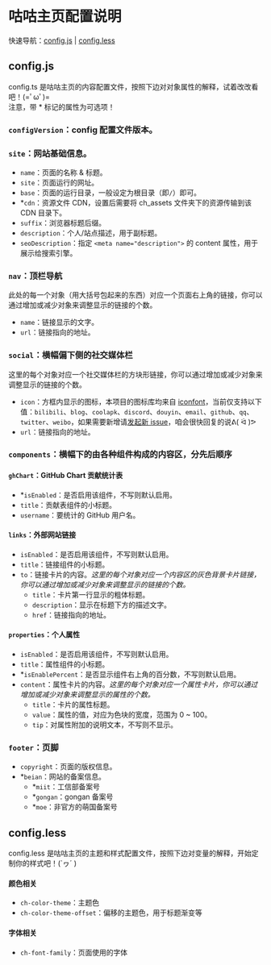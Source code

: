 # 咕咕主页配置说明

快速导航：[config.js](#config.js) | [config.less](#config.less)


## config.js
config.ts 是咕咕主页的内容配置文件，按照下边对对象属性的解释，试着改改看吧！(=ﾟωﾟ)=  
注意，带 * 标记的属性为可选项！

### `configVersion`：config 配置文件版本。

### `site`：网站基础信息。
- `name`：页面的名称 & 标题。
- `site`：页面运行的网址。
- `base`：页面的运行目录，一般设定为根目录（即`/`）即可。
- *`cdn`：资源文件 CDN，设置后需要将 ch_assets 文件夹下的资源传输到该 CDN 目录下。
- `suffix`：浏览器标题后缀。
- `description`：个人/站点描述，用于副标题。
- `seoDescription`：指定 `<meta name="description">` 的 content 属性，用于展示给搜索引擎。

### `nav`：顶栏导航
此处的每一个对象（用大括号包起来的东西）对应一个页面右上角的链接，你可以通过增加或减少对象来调整显示的链接的个数。
- `name`：链接显示的文字。
- `url`：链接指向的地址。

### `social`：横幅偏下侧的社交媒体栏
这里的每个对象对应一个社交媒体栏的方块形链接，你可以通过增加或减少对象来调整显示的链接的个数。
- `icon`：方框内显示的图标，本项目的图标库均来自 [iconfont](https://www.iconfont.cn)，当前仅支持以下值：`bilibili`、`blog`、`coolapk`、`discord`、`douyin`、`email`、`github`、`qq`、`twitter`、`weibo`，如果需要新增请[发起新 issue](https://github.com/crrashh1542/crash-homepage/issues/new)，咱会很快回复的说ᕕ( ᐛ )ᕗ
- `url`：链接指向的地址。

### `components`：横幅下的由各种组件构成的内容区，分先后顺序
#### `ghChart`：GitHub Chart 贡献统计表
- *`isEnabled`：是否启用该组件，不写则默认启用。
- `title`：贡献表组件的小标题。
- `username`：要统计的 GitHub 用户名。
#### `links`：外部网站链接
- `isEnabled`：是否启用该组件，不写则默认启用。
- `title`：链接组件的小标题。
- `to`：链接卡片的内容。*这里的每个对象对应一个内容区的灰色背景卡片链接，你可以通过增加或减少对象来调整显示的链接的个数。*
    * `title`：卡片第一行显示的粗体标题。
    * `description`：显示在标题下方的描述文字。
    * `href`：链接指向的地址。
#### `properties`：个人属性
- `isEnabled`：是否启用该组件，不写则默认启用。
- `title`：属性组件的小标题。
- *`isEnablePercent`：是否显示组件右上角的百分数，不写则默认启用。
- `content`：属性卡片的内容。*这里的每个对象对应一个属性卡片，你可以通过增加或减少对象来调整显示的属性的个数。*
    * `title`：卡片的属性标题。
    * `value`：属性的值，对应为色块的宽度，范围为 0 ~ 100。
    * `tip`：对属性附加的说明文本，不写则不显示。

### `footer`：页脚
- `copyright`：页面的版权信息。
- *`beian`：网站的备案信息。
    * *`miit`：工信部备案号
    * *`gongan`：gongan 备案号
    * *`moe`：非官方的萌国备案号

## config.less
config.less 是咕咕主页的主题和样式配置文件，按照下边对变量的解释，开始定制你的样式吧！(`ヮ´ )

#### 颜色相关
- `ch-color-theme`：主题色
- `ch-color-theme-offset`：偏移的主题色，用于标题渐变等

#### 字体相关
- `ch-font-family`：页面使用的字体